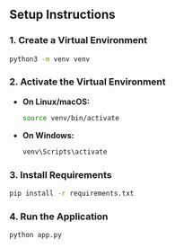 ## Setup Instructions

### 1. Create a Virtual Environment

```bash
python3 -m venv venv
```

### 2. Activate the Virtual Environment

- **On Linux/macOS:**
    ```bash
    source venv/bin/activate
    ```
- **On Windows:**
    ```bash
    venv\Scripts\activate
    ```

### 3. Install Requirements

```bash
pip install -r requirements.txt
```

### 4. Run the Application

```bash
python app.py
```